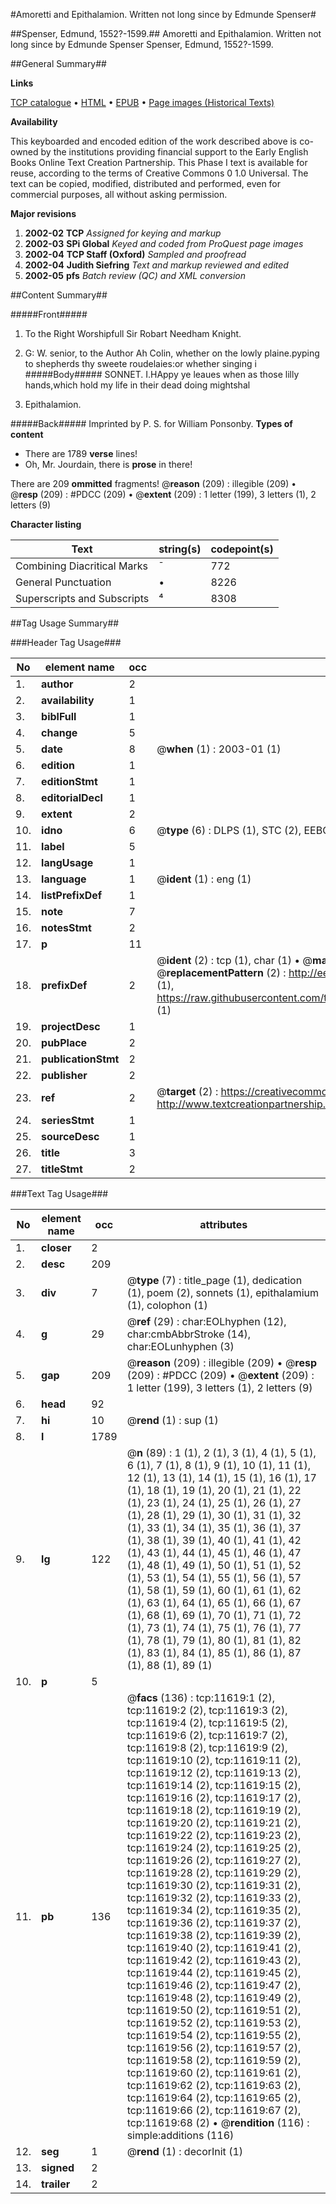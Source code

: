 #Amoretti and Epithalamion. Written not long since by Edmunde Spenser#

##Spenser, Edmund, 1552?-1599.##
Amoretti and Epithalamion. Written not long since by Edmunde Spenser
Spenser, Edmund, 1552?-1599.

##General Summary##

**Links**

[TCP catalogue](http://www.ota.ox.ac.uk/tcp/)  • 
[HTML](http://tei.it.ox.ac.uk/tcp/Texts-HTML/free/A12/A12772.html)  • 
[EPUB](http://tei.it.ox.ac.uk/tcp/Texts-EPUB/free/A12/A12772.epub) • 
[Page images (Historical Texts)](https://data.historicaltexts.jisc.ac.uk/view?pubId=eebo-99846635e&pageId=eebo-99846635e-11619-1)

**Availability**

This keyboarded and encoded edition of the
	       work described above is co-owned by the institutions
	       providing financial support to the Early English Books
	       Online Text Creation Partnership. This Phase I text is
	       available for reuse, according to the terms of Creative
	       Commons 0 1.0 Universal. The text can be copied,
	       modified, distributed and performed, even for
	       commercial purposes, all without asking permission.

**Major revisions**

1. __2002-02__ __TCP__ *Assigned for keying and markup*
1. __2002-03__ __SPi Global__ *Keyed and coded from ProQuest page images*
1. __2002-04__ __TCP Staff (Oxford)__ *Sampled and proofread*
1. __2002-04__ __Judith Siefring__ *Text and markup reviewed and edited*
1. __2002-05__ __pfs__ *Batch review (QC) and XML conversion*

##Content Summary##

#####Front#####

1. To the Right Worshipfull Sir Robart Needham Knight.

1. G: W. senior, to the Author
Ah Colin, whether on the lowly plaine.pyping to shepherds thy sweete roudelaies:or whether singing i
#####Body#####
SONNET. I.HAppy ye leaues when as those lilly hands,which hold my life in their dead doing mightshal
1. Epithalamion.

#####Back#####
Imprinted by P. S. for William Ponsonby.
**Types of content**

  * There are 1789 **verse** lines!
  * Oh, Mr. Jourdain, there is **prose** in there!

There are 209 **ommitted** fragments! 
 @__reason__ (209) : illegible (209)  •  @__resp__ (209) : #PDCC (209)  •  @__extent__ (209) : 1 letter (199), 3 letters (1), 2 letters (9)

**Character listing**


|Text|string(s)|codepoint(s)|
|---|---|---|
|Combining             Diacritical Marks|̄|772|
|General Punctuation|•|8226|
|Superscripts             and Subscripts|⁴|8308|

##Tag Usage Summary##

###Header Tag Usage###

|No|element name|occ|attributes|
|---|---|---|---|
|1.|__author__|2||
|2.|__availability__|1||
|3.|__biblFull__|1||
|4.|__change__|5||
|5.|__date__|8| @__when__ (1) : 2003-01 (1)|
|6.|__edition__|1||
|7.|__editionStmt__|1||
|8.|__editorialDecl__|1||
|9.|__extent__|2||
|10.|__idno__|6| @__type__ (6) : DLPS (1), STC (2), EEBO-CITATION (1), PROQUEST (1), VID (1)|
|11.|__label__|5||
|12.|__langUsage__|1||
|13.|__language__|1| @__ident__ (1) : eng (1)|
|14.|__listPrefixDef__|1||
|15.|__note__|7||
|16.|__notesStmt__|2||
|17.|__p__|11||
|18.|__prefixDef__|2| @__ident__ (2) : tcp (1), char (1)  •  @__matchPattern__ (2) : ([0-9\-]+):([0-9IVX]+) (1), (.+) (1)  •  @__replacementPattern__ (2) : http://eebo.chadwyck.com/downloadtiff?vid=$1&page=$2 (1), https://raw.githubusercontent.com/textcreationpartnership/Texts/master/tcpchars.xml#$1 (1)|
|19.|__projectDesc__|1||
|20.|__pubPlace__|2||
|21.|__publicationStmt__|2||
|22.|__publisher__|2||
|23.|__ref__|2| @__target__ (2) : https://creativecommons.org/publicdomain/zero/1.0/ (1), http://www.textcreationpartnership.org/docs/. (1)|
|24.|__seriesStmt__|1||
|25.|__sourceDesc__|1||
|26.|__title__|3||
|27.|__titleStmt__|2||


###Text Tag Usage###

|No|element name|occ|attributes|
|---|---|---|---|
|1.|__closer__|2||
|2.|__desc__|209||
|3.|__div__|7| @__type__ (7) : title_page (1), dedication (1), poem (2), sonnets (1), epithalamium (1), colophon (1)|
|4.|__g__|29| @__ref__ (29) : char:EOLhyphen (12), char:cmbAbbrStroke (14), char:EOLunhyphen (3)|
|5.|__gap__|209| @__reason__ (209) : illegible (209)  •  @__resp__ (209) : #PDCC (209)  •  @__extent__ (209) : 1 letter (199), 3 letters (1), 2 letters (9)|
|6.|__head__|92||
|7.|__hi__|10| @__rend__ (1) : sup (1)|
|8.|__l__|1789||
|9.|__lg__|122| @__n__ (89) : 1 (1), 2 (1), 3 (1), 4 (1), 5 (1), 6 (1), 7 (1), 8 (1), 9 (1), 10 (1), 11 (1), 12 (1), 13 (1), 14 (1), 15 (1), 16 (1), 17 (1), 18 (1), 19 (1), 20 (1), 21 (1), 22 (1), 23 (1), 24 (1), 25 (1), 26 (1), 27 (1), 28 (1), 29 (1), 30 (1), 31 (1), 32 (1), 33 (1), 34 (1), 35 (1), 36 (1), 37 (1), 38 (1), 39 (1), 40 (1), 41 (1), 42 (1), 43 (1), 44 (1), 45 (1), 46 (1), 47 (1), 48 (1), 49 (1), 50 (1), 51 (1), 52 (1), 53 (1), 54 (1), 55 (1), 56 (1), 57 (1), 58 (1), 59 (1), 60 (1), 61 (1), 62 (1), 63 (1), 64 (1), 65 (1), 66 (1), 67 (1), 68 (1), 69 (1), 70 (1), 71 (1), 72 (1), 73 (1), 74 (1), 75 (1), 76 (1), 77 (1), 78 (1), 79 (1), 80 (1), 81 (1), 82 (1), 83 (1), 84 (1), 85 (1), 86 (1), 87 (1), 88 (1), 89 (1)|
|10.|__p__|5||
|11.|__pb__|136| @__facs__ (136) : tcp:11619:1 (2), tcp:11619:2 (2), tcp:11619:3 (2), tcp:11619:4 (2), tcp:11619:5 (2), tcp:11619:6 (2), tcp:11619:7 (2), tcp:11619:8 (2), tcp:11619:9 (2), tcp:11619:10 (2), tcp:11619:11 (2), tcp:11619:12 (2), tcp:11619:13 (2), tcp:11619:14 (2), tcp:11619:15 (2), tcp:11619:16 (2), tcp:11619:17 (2), tcp:11619:18 (2), tcp:11619:19 (2), tcp:11619:20 (2), tcp:11619:21 (2), tcp:11619:22 (2), tcp:11619:23 (2), tcp:11619:24 (2), tcp:11619:25 (2), tcp:11619:26 (2), tcp:11619:27 (2), tcp:11619:28 (2), tcp:11619:29 (2), tcp:11619:30 (2), tcp:11619:31 (2), tcp:11619:32 (2), tcp:11619:33 (2), tcp:11619:34 (2), tcp:11619:35 (2), tcp:11619:36 (2), tcp:11619:37 (2), tcp:11619:38 (2), tcp:11619:39 (2), tcp:11619:40 (2), tcp:11619:41 (2), tcp:11619:42 (2), tcp:11619:43 (2), tcp:11619:44 (2), tcp:11619:45 (2), tcp:11619:46 (2), tcp:11619:47 (2), tcp:11619:48 (2), tcp:11619:49 (2), tcp:11619:50 (2), tcp:11619:51 (2), tcp:11619:52 (2), tcp:11619:53 (2), tcp:11619:54 (2), tcp:11619:55 (2), tcp:11619:56 (2), tcp:11619:57 (2), tcp:11619:58 (2), tcp:11619:59 (2), tcp:11619:60 (2), tcp:11619:61 (2), tcp:11619:62 (2), tcp:11619:63 (2), tcp:11619:64 (2), tcp:11619:65 (2), tcp:11619:66 (2), tcp:11619:67 (2), tcp:11619:68 (2)  •  @__rendition__ (116) : simple:additions (116)|
|12.|__seg__|1| @__rend__ (1) : decorInit (1)|
|13.|__signed__|2||
|14.|__trailer__|2||
